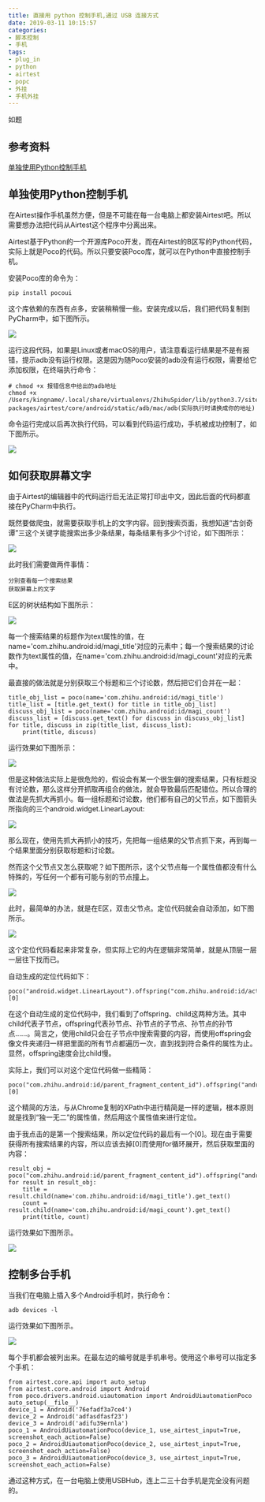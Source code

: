 ```yaml
---
title: 直接用 python 控制手机,通过 USB 连接方式
date: 2019-03-11 10:15:57
categories:
- 脚本控制
- 手机
tags:
- plug_in
- python
- airtest
- popc
- 外挂
- 手机外挂
---
```

如题

<!-- more -->

## 参考资料

[单独使用Python控制手机](https://juejin.im/post/5c42fd6251882525153c325a)

## 单独使用Python控制手机

在Airtest操作手机虽然方便，但是不可能在每一台电脑上都安装Airtest吧。所以需要想办法把代码从Airtest这个程序中分离出来。

Airtest基于Python的一个开源库Poco开发，而在Airtest的B区写的Python代码，实际上就是Poco的代码。所以只要安装Poco库，就可以在Python中直接控制手机。

安装Poco库的命令为：

	pip install pocoui
	
这个库依赖的东西有点多，安装稍稍慢一些。安装完成以后，我们把代码复制到PyCharm中，如下图所示。

![](/images/plug_in/2_0.png)

运行这段代码，如果是Linux或者macOS的用户，请注意看运行结果是不是有报错，提示adb没有运行权限。这是因为随Poco安装的adb没有运行权限，需要给它添加权限，在终端执行命令：

	# chmod +x 报错信息中给出的adb地址
	chmod +x /Users/kingname/.local/share/virtualenvs/ZhihuSpider/lib/python3.7/site-packages/airtest/core/android/static/adb/mac/adb(实际执行时请换成你的地址)

命令运行完成以后再次执行代码，可以看到代码运行成功，手机被成功控制了，如下图所示。

![](/images/plug_in/2_1.png)

## 如何获取屏幕文字

由于Airtest的编辑器中的代码运行后无法正常打印出中文，因此后面的代码都直接在PyCharm中执行。

既然要做爬虫，就需要获取手机上的文字内容。回到搜索页面，我想知道“古剑奇谭”三这个关键字能搜索出多少条结果，每条结果有多少个讨论，如下图所示：

![](/images/plug_in/2_2.png)

此时我们需要做两件事情：

	分别查看每一个搜索结果
	获取屏幕上的文字
	
E区的树状结构如下图所示：

![](/images/plug_in/2_3.png)

每一个搜索结果的标题作为text属性的值，在name='com.zhihu.android:id/magi_title'对应的元素中；每一个搜索结果的讨论数作为text属性的值，在name='com.zhihu.android:id/magi_count'对应的元素中。

最直接的做法就是分别获取三个标题和三个讨论数，然后把它们合并在一起：

	title_obj_list = poco(name='com.zhihu.android:id/magi_title')
	title_list = [title.get_text() for title in title_obj_list]
	discuss_obj_list = poco(name='com.zhihu.android:id/magi_count')
	discuss_list = [discuss.get_text() for discuss in discuss_obj_list]
	for title, discuss in zip(title_list, discuss_list):
		print(title, discuss)
		
运行效果如下图所示：

![](/images/plug_in/2_4.png)

但是这种做法实际上是很危险的，假设会有某一个很生僻的搜索结果，只有标题没有讨论数，那么这样分开抓取再组合的做法，就会导致最后匹配错位。所以合理的做法是先抓大再抓小。每一组标题和讨论数，他们都有自己的父节点，如下图箭头所指向的三个android.widget.LinearLayout:

![](/images/plug_in/2_5.png)

那么现在，使用先抓大再抓小的技巧，先把每一组结果的父节点抓下来，再到每一个结果里面分别获取标题和讨论数。

然而这个父节点又怎么获取呢？如下图所示，这个父节点每一个属性值都没有什么特殊的，写任何一个都有可能与别的节点撞上。

![](/images/plug_in/2_6.png)

此时，最简单的办法，就是在E区，双击父节点。定位代码就会自动添加，如下图所示。

![](/images/plug_in/2_7.png)

这个定位代码看起来非常复杂，但实际上它的内在逻辑非常简单，就是从顶层一层一层往下找而已。

自动生成的定位代码如下：

	poco("android.widget.LinearLayout").offspring("com.zhihu.android:id/action_bar_root").offspring("com.zhihu.android:id/parent_fragment_content_id").offspring("android.support.v7.widget.RecyclerView").child("android.widget.LinearLayout")[0]
	
在这个自动生成的定位代码中，我们看到了offspring、child这两种方法。其中child代表子节点，offspring代表孙节点、孙节点的子节点、孙节点的孙节点……。简言之，使用child只会在子节点中搜索需要的内容，而使用offspring会像文件夹递归一样把里面的所有节点都遍历一次，直到找到符合条件的属性为止。显然，offspring速度会比child慢。

实际上，我们可以对这个定位代码做一些精简：

	poco("com.zhihu.android:id/parent_fragment_content_id").offspring("android.support.v7.widget.RecyclerView").child("android.widget.LinearLayout")[0]

这个精简的方法，与从Chrome复制的XPath中进行精简是一样的逻辑，根本原则就是找到“独一无二”的属性值，然后用这个属性值来进行定位。

由于我点击的是第一个搜索结果，所以定位代码的最后有一个[0]。现在由于需要获得所有搜索结果的内容，所以应该去掉[0]而使用for循环展开，然后获取里面的内容：

	result_obj = poco("com.zhihu.android:id/parent_fragment_content_id").offspring("android.support.v7.widget.RecyclerView").child("android.widget.LinearLayout")
	for result in result_obj:
		title = result.child(name='com.zhihu.android:id/magi_title').get_text()
		count = result.child(name='com.zhihu.android:id/magi_count').get_text()
		print(title, count)

运行效果如下图所示。

![](/images/plug_in/2_8.png)

## 控制多台手机

当我们在电脑上插入多个Android手机时，执行命令：

	adb devices -l
	
运行效果如下图所示。

![](/images/plug_in/2_9.png)

每个手机都会被列出来。在最左边的编号就是手机串号。使用这个串号可以指定多个手机：

	from airtest.core.api import auto_setup
	from airtest.core.android import Android
	from poco.drivers.android.uiautomation import AndroidUiautomationPoco
	auto_setup(__file__)
	device_1 = Android('76efadf3a7ce4')
	device_2 = Android('adfasdfasf23')
	device_3 = Android('adifu39ernla')
	poco_1 = AndroidUiautomationPoco(device_1, use_airtest_input=True, screenshot_each_action=False)
	poco_2 = AndroidUiautomationPoco(device_2, use_airtest_input=True, screenshot_each_action=False)
	poco_3 = AndroidUiautomationPoco(device_3, use_airtest_input=True, screenshot_each_action=False)

通过这种方式，在一台电脑上使用USBHub，连上二三十台手机是完全没有问题的。















